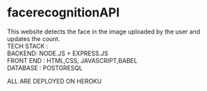 # facerecognitionAPI

This website detects the face in the image uploaded by the user and updates the count. <br>
TECH STACK :<br>
BACKEND: NODE.JS + EXPRESS.JS<br>
FRONT END : HTML,CSS, JAVASCRIPT,BABEL<br>
DATABASE : POSTGRESQL<br>

ALL ARE DEPLOYED ON HEROKU
